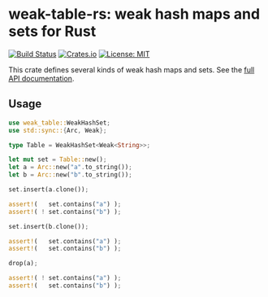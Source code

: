 # weak-table-rs: weak hash maps and sets for Rust

[![Build Status](https://travis-ci.org/tov/weak-table-rs.svg?branch=master)](https://travis-ci.org/tov/weak-table-rs)
[![Crates.io](https://img.shields.io/crates/v/weak-table.svg?maxAge=2592000)](https://crates.io/crates/weak-table)
[![License: MIT](https://img.shields.io/badge/license-MIT-blue.svg)](LICENSE-MIT)

This crate defines several kinds of weak hash maps and sets. See 
the [full API documentation](https://tov.github.io/weak-table-rs/).

## Usage

```rust
use weak_table::WeakHashSet;
use std::sync::{Arc, Weak};

type Table = WeakHashSet<Weak<String>>;

let mut set = Table::new();
let a = Arc::new("a".to_string());
let b = Arc::new("b".to_string());

set.insert(a.clone());

assert!(   set.contains("a") );
assert!( ! set.contains("b") );

set.insert(b.clone());

assert!(   set.contains("a") );
assert!(   set.contains("b") );

drop(a);

assert!( ! set.contains("a") );
assert!(   set.contains("b") );
```
